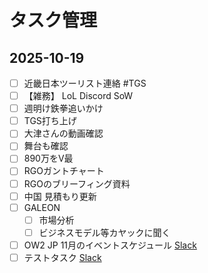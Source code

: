 # タスク管理

## 2025-10-19


- [ ] 近畿日本ツーリスト連絡 #TGS 
- [ ] 【雑務】 LoL Discord SoW
- [ ] 週明け鉄拳追いかけ
- [ ] TGS打ち上げ
- [ ] 大津さんの動画確認
- [ ] 舞台も確認
- [ ] 890万をV最
- [ ] RGOガントチャート
- [ ] RGOのブリーフィング資料
- [ ] 中国 見積もり更新
- [ ] GALEON 
	- [ ] 市場分析
	- [ ] ビジネスモデル等カヤックに聞く 
- [ ] OW2 JP 11月のイベントスケジュール [Slack](https://gloe-workspace.slack.com/archives/C09M891TXAR/p1760872558905399)
- [ ] テストタスク [Slack](https://gloe-workspace.slack.com/archives/C09M891TXAR/p1760872481198659)
